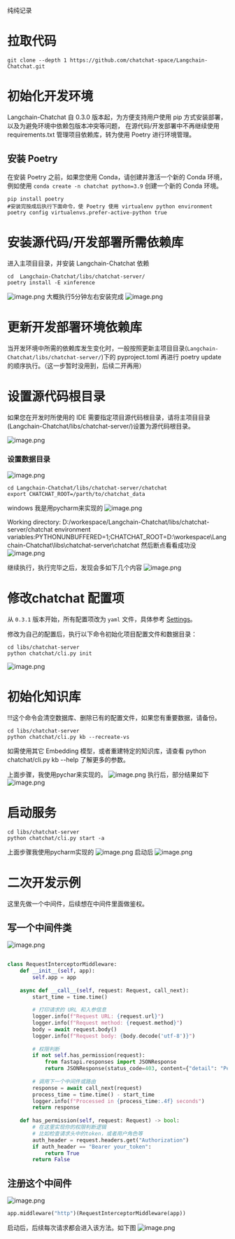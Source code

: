 
纯纯记录
# 拉取代码


```shell
git clone --depth 1 https://github.com/chatchat-space/Langchain-Chatchat.git
```
# 初始化开发环境
Langchain-Chatchat 自 0.3.0 版本起，为方便支持用户使用 pip 方式安装部署，以及为避免环境中依赖包版本冲突等问题， 在源代码/开发部署中不再继续使用 requirements.txt 管理项目依赖库，转为使用 Poetry 进行环境管理。

## 安装 Poetry
在安装 Poetry 之前，如果您使用 Conda，请创建并激活一个新的 Conda 环境，例如使用 `conda create -n chatchat python=3.9` 创建一个新的 Conda 环境。


```shell
pip install poetry
#安装完按成后执行下面命令，使 Poetry 使用 virtualenv python environment
poetry config virtualenvs.prefer-active-python true
```


# 安装源代码/开发部署所需依赖库
进入主项目目录，并安装 Langchain-Chatchat 依赖

```shell
cd  Langchain-Chatchat/libs/chatchat-server/
poetry install -E xinference
```
![image.png](https://gitee.com/hxc8/images10/raw/master/img/202408201120815.png)
大概执行5分钟左右安装完成
![image.png](https://gitee.com/hxc8/images10/raw/master/img/202408201121539.png)

# 更新开发部署环境依赖库
当开发环境中所需的依赖库发生变化时，一般按照更新主项目目录(`Langchain-Chatchat/libs/chatchat-server/`)下的 pyproject.toml 再进行 poetry update 的顺序执行。（这一步暂时没用到，后续二开再用）

# 设置源代码根目录
如果您在开发时所使用的 IDE 需要指定项目源代码根目录，请将主项目目录(Langchain-Chatchat/libs/chatchat-server/)设置为源代码根目录。

![image.png](https://gitee.com/hxc8/images10/raw/master/img/202408201127300.png)

### 设置数据目录

![image.png](https://gitee.com/hxc8/images10/raw/master/img/202408201147703.png)


```shell
cd Langchain-Chatchat/libs/chatchat-server/chatchat
export CHATCHAT_ROOT=/parth/to/chatchat_data
```

windows
我是用pycharm来实现的
![image.png](https://gitee.com/hxc8/images10/raw/master/img/202408201313489.png)

Working directory: D:/workespace/Langchain-Chatchat/libs/chatchat-server/chatchat
environment variables:PYTHONUNBUFFERED=1;CHATCHAT_ROOT=D:\workespace\Langchain-Chatchat\libs\chatchat-server\chatchat
然后断点看看成功没
![image.png](https://gitee.com/hxc8/images10/raw/master/img/202408201317572.png)

继续执行，执行完毕之后，发现会多如下几个内容
![image.png](https://gitee.com/hxc8/images10/raw/master/img/202408201318036.png)





# 修改chatchat 配置项
从 `0.3.1` 版本开始，所有配置项改为 `yaml` 文件，具体参考 [Settings](https://github.com/chatchat-space/Langchain-Chatchat/blob/master/docs/contributing/settings.md)。

修改为自己的配置后，执行以下命令初始化项目配置文件和数据目录：

```shell
cd libs/chatchat-server
python chatchat/cli.py init
```
![image.png](https://gitee.com/hxc8/images10/raw/master/img/202408201318853.png)


# 初始化知识库
!!!这个命令会清空数据库、删除已有的配置文件，如果您有重要数据，请备份。

```shell
cd libs/chatchat-server
python chatchat/cli.py kb --recreate-vs
```
如需使用其它 Embedding 模型，或者重建特定的知识库，请查看 python chatchat/cli.py kb --help 了解更多的参数。

上面步骤，我使用pychar来实现的。
![image.png](https://gitee.com/hxc8/images10/raw/master/img/202408201328691.png)
执行后，部分结果如下
![image.png](https://gitee.com/hxc8/images10/raw/master/img/202408201328524.png)

# 启动服务

```shell
cd libs/chatchat-server
python chatchat/cli.py start -a
```
上面步骤我使用pycharm实现的
![image.png](https://gitee.com/hxc8/images10/raw/master/img/202408201330667.png)
启动后
![image.png](https://gitee.com/hxc8/images10/raw/master/img/202408201331555.png)



# 二次开发示例
这里先做一个中间件，后续想在中间件里面做鉴权。
## 写一个中间件类
![image.png](https://gitee.com/hxc8/images10/raw/master/img/202408201400462.png)

```python
  
class RequestInterceptorMiddleware:  
    def __init__(self, app):  
        self.app = app  
  
    async def __call__(self, request: Request, call_next):  
        start_time = time.time()  
  
        # 打印请求的 URL 和入参信息  
        logger.info(f"Request URL: {request.url}")  
        logger.info(f"Request method: {request.method}")  
        body = await request.body()  
        logger.info(f"Request body: {body.decode('utf-8')}")  
  
        # 权限判断  
        if not self.has_permission(request):  
            from fastapi.responses import JSONResponse  
            return JSONResponse(status_code=403, content={"detail": "Permission denied"})  
  
        # 调用下一个中间件或路由  
        response = await call_next(request)  
        process_time = time.time() - start_time  
        logger.info(f"Processed in {process_time:.4f} seconds")  
        return response  
  
    def has_permission(self, request: Request) -> bool:  
        # 在这里实现你的权限判断逻辑  
        # 比如检查请求头中的token，或者用户角色等  
        auth_header = request.headers.get("Authorization")  
        if auth_header == "Bearer your_token":  
            return True  
        return False
```
## 注册这个中间件
![image.png](https://gitee.com/hxc8/images10/raw/master/img/202408201400924.png)

```python
app.middleware("http")(RequestInterceptorMiddleware(app))
```
启动后，后续每次请求都会进入该方法。如下图
![image.png](https://gitee.com/hxc8/images10/raw/master/img/202408201402478.png)
